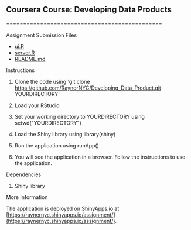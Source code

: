 ## Coursera Course: Developing Data Products
==============================================

Assignment Submission Files
- [ui.R](https://github.com/RaynerNYC/Developing_Data_Product/blob/master/ui.R)
- [server.R](https://github.com/RaynerNYC/Developing_Data_Product/blob/master/server.R)
- [README.md](https://github.com/RaynerNYC/Developing_Data_Product/blob/master/README.md)

Instructions
1. Clone the code using 'git clone https://github.com/RaynerNYC/Developing_Data_Product.git YOURDIRECTORY'

2. Load your RStudio

3. Set your working directory to YOURDIRECTORY using setwd("YOURDIRECTORY")

4. Load the Shiny library using library(shiny)

5. Run the application using runApp()

6. You will see the application in a browser. Follow the instructions to use the application.

Dependencies

1. Shiny library

More Information

The application is deployed on ShinyApps.io at [https://raynernyc.shinyapps.io/assignment/](https://raynernyc.shinyapps.io/assignment/).
